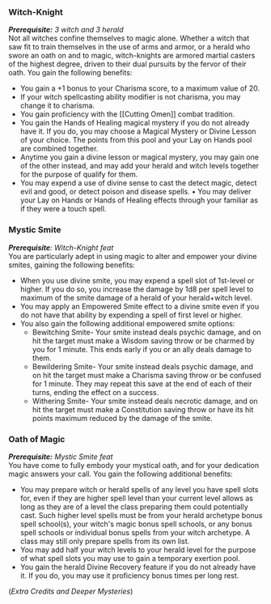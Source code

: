 ### Witch-Knight 
***Prerequisite:** 3 witch and 3 herald* <br>
Not all witches confine themselves to magic alone. Whether a witch that saw fit to train themselves in the use of arms and armor, or a herald who swore an oath on and to magic, witch-knights are armored martial casters of the highest degree, driven to their dual pursuits by the fervor of their oath. You gain the following benefits: 
- You gain a +1 bonus to your Charisma score, to a maximum value of 20. 
- If your witch spellcasting ability modifier is not charisma, you may change it to charisma. 
- You gain proficiency with the [[Cutting Omen]] combat tradition. 
- You gain the Hands of Healing magical mystery if you do not already have it. If you do, you may choose a Magical Mystery or Divine Lesson of your choice. The points from this pool and your Lay on Hands pool are combined together. 
- Anytime you gain a divine lesson or magical mystery, you may gain one of the other instead, and may add your herald and witch levels together for the purpose of qualify for them. 
- You may expend a use of divine sense to cast the detect magic, detect evil and good, or detect poison and disease spells. • You may deliver your Lay on Hands or Hands of Healing effects through your familiar as if they were a touch spell. 

### Mystic Smite 
***Prerequisite**: Witch-Knight feat* <br>
You are particularly adept in using magic to alter and empower your divine smites, gaining the following benefits: 
- When you use divine smite, you may expend a spell slot of 1st-level or higher. If you do so, you increase the damage by 1d8 per spell level to maximum of the smite damage of a herald of your herald+witch level. 
- You may apply an Empowered Smite effect to a divine smite even if you do not have that ability by expending a spell of first level or higher. 
- You also gain the following additional empowered smite options: 
	- Bewitching Smite- Your smite instead deals psychic damage, and on hit the target must make a Wisdom saving throw or be charmed by you for 1 minute. This ends early if you or an ally deals damage to them. 
	- Bewildering Smite- Your smite instead deals psychic damage, and on hit the target must make a Charisma saving throw or be confused for 1 minute. They may repeat this save at the end of each of their turns, ending the effect on a success. 
	- Withering Smite- Your smite instead deals necrotic damage, and on hit the target must make a Constitution saving throw or have its hit points maximum reduced by the damage of the smite. 

### Oath of Magic 
***Prerequisite:** Mystic Smite feat* <br>
You have come to fully embody your mystical oath, and for your dedication magic answers your call. You gain the following additional benefits: 
- You may prepare witch or herald spells of any level you have spell slots for, even if they are higher spell level than your current level allows as long as they are of a level the class preparing them could potentially cast. Such higher level spells must be from your herald archetype bonus spell school(s), your witch's magic bonus spell schools, or any bonus spell schools or individual bonus spells from your witch archetype. A class may still only prepare spells from its own list. 
- You may add half your witch levels to your herald level for the purpose of what spell slots you may use to gain a temporary exertion pool. 
- You gain the herald Divine Recovery feature if you do not already have it. If you do, you may use it proficiency bonus times per long rest.

(*Extra Credits and Deeper Mysteries*)